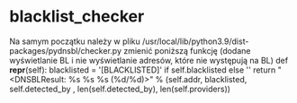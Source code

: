 # blacklist_checker
Na samym początku należy w pliku /usr/local/lib/python3.9/dist-packages/pydnsbl/checker.py zmienić poniższą funkcję (dodane wyświetlanie BL i nie wyświetlanie adresów, które nie występują na BL)
    def __repr__(self):
        blacklisted = '[BLACKLISTED]' if self.blacklisted else ''
        return "<DNSBLResult: %s %s %s (%d/%d)>" % (self.addr, blacklisted, self.detected_by , len(self.detected_by),
                                                 len(self.providers))
